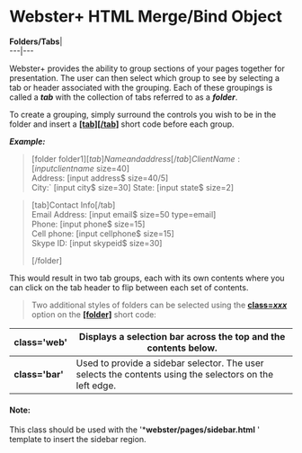 # Webster+ HTML Merge/Bind Object

**Folders/Tabs**|   
---|---  
  
Webster+ provides the ability to group sections of your pages together for presentation. The user can then select which group to see by selecting a tab or header associated with the grouping. Each of these groupings is called a **_tab_** with the collection of tabs referred to as a **_folder_**.

To create a grouping, simply surround the controls you wish to be in the folder and insert a **[[tab][/tab]](Short%20Codes.htm#tab)** short code before each group.

**_Example:_**

> [folder folder1$]  
>  [tab]Name and address[/tab]  
>  Client Name: [input clientname$ size=40]  
>  Address: [input address$ size=40/5]  
>  City:` [input city$ size=30] State: [input state$ size=2]

> [tab]Contact Info[/tab]  
>  Email Address: [input email$ size=50 type=email]  
>  Phone: [input phone$ size=15]  
>  Cell phone: [input cellphone$ size=15]  
>  Skype ID: [input skypeid$ size=30]  
>   
>  [/folder]

This would result in two tab groups, each with its own contents where you can click on the tab header to flip between each set of contents.

> Two additional styles of folders can be selected using the **[class=_xxx_](Short%20Code%20Options.htm#class)** option on the **[[folder]](Short%20Codes.htm#folder)** short code:

**class='web'** |  Displays a selection bar across the top and the contents below.  
---|---  
**class='bar'** |  Used to provide a sidebar selector. The user selects the contents using the selectors on the left edge.

#### **Note:**  
This class should be used with the '***webster/pages/sidebar.html** ' template to insert the sidebar region.
